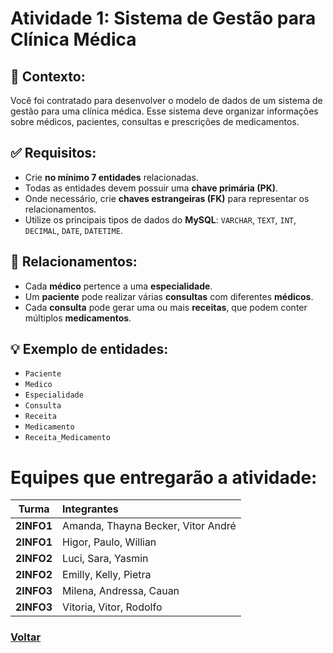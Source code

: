 # **Atividade 1: Sistema de Gestão para Clínica Médica**
## 📌 Contexto:
Você foi contratado para desenvolver o modelo de dados de um sistema de gestão para uma clínica médica. Esse sistema deve organizar informações sobre médicos, pacientes, consultas e prescrições de medicamentos.

## ✅ Requisitos:
- Crie **no mínimo 7 entidades** relacionadas.
- Todas as entidades devem possuir uma **chave primária (PK)**.
- Onde necessário, crie **chaves estrangeiras (FK)** para representar os relacionamentos.
- Utilize os principais tipos de dados do **MySQL**: `VARCHAR`, `TEXT`, `INT`, `DECIMAL`, `DATE`, `DATETIME`.

## 🔁 Relacionamentos:
- Cada **médico** pertence a uma **especialidade**.
- Um **paciente** pode realizar várias **consultas** com diferentes **médicos**.
- Cada **consulta** pode gerar uma ou mais **receitas**, que podem conter múltiplos **medicamentos**.

## 💡 Exemplo de entidades:
- `Paciente`
- `Medico`
- `Especialidade`
- `Consulta`
- `Receita`
- `Medicamento`
- `Receita_Medicamento`

# Equipes que entregarão a atividade:
| **Turma** | **Integrantes** |
|------------|:-----------------|
| **2INFO1** | Amanda, Thayna Becker, Vitor André |
| **2INFO1** | Higor, Paulo, Willian |
| **2INFO2** | Luci, Sara, Yasmin |
| **2INFO2** | Emilly, Kelly, Pietra |
| **2INFO3** | Milena, Andressa, Cauan |
| **2INFO3** | Vitoria, Vitor, Rodolfo |


### [Voltar](../README.md)